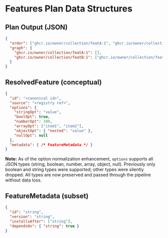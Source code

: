 # Features Plan Data Structures

## Plan Output (JSON)
```json
{
  "order": ["ghcr.io/owner/collection/featA:1", "ghcr.io/owner/collection/featB:1"],
  "graph": {
    "ghcr.io/owner/collection/featA:1": [],
    "ghcr.io/owner/collection/featB:1": ["ghcr.io/owner/collection/featA:1"]
  }
}
```

## ResolvedFeature (conceptual)
```json
{
  "id": "<canonical id>",
  "source": "<registry ref>",
  "options": { 
    "stringOpt": "value",
    "boolOpt": true,
    "numberOpt": 300,
    "arrayOpt": ["item1", "item2"],
    "objectOpt": { "nested": "value" },
    "nullOpt": null
  },
  "metadata": { /* FeatureMetadata */ }
}
```

**Note:** As of the option normalization enhancement, `options` supports all JSON types (string, boolean, number, array, object, null). Previously only boolean and string types were supported; other types were silently dropped. All types are now preserved and passed through the pipeline without data loss.

## FeatureMetadata (subset)
```json
{
  "id": "string",
  "version": "string",
  "installsAfter": ["string"],
  "dependsOn": { "string": true }
}
```

